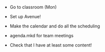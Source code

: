 * Go to classroom (Mon)

* Set up Avenue!

* Make the calendar and do all the scheduling

* agenda.mkd for team meetings

* Check that I have at least some content!
